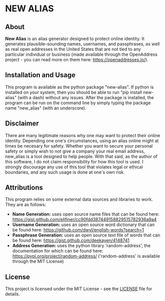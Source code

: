 # NEW ALIAS

## About

**New Alias** is an alias generator designed to protect online identity. It generates
plausible-sounding names, usernames, and passphrases, as well as real open addresses in the
United States that are not tied to any particular individual or business (made available
through the OpenAddress project - you can read more on them here: https://openaddresses.io/).

## Installation and Usage

This program is available as the python package "new-alias". If python is installed on your system,
then you should be able to run "pip install new-alias" (with a dash) without any issues. After the
package is installed, the program can be run on the command line by simply typing the package name
"new_alias" (with an underscore).

## Disclaimer

There are many legitimate reasons why one may want to protect their online identity. Depending one one's circumstances, using an alias online might at times be necesary for safety. Whether you want to secure your personal safety or simply wish to not give a company your real email address, new_alias is a tool designed to help people. With that said, as the author of this software, I do not claim responsibility for how this tool is used. I strongly discourage any use of this tool that violates legal or ethical boundaries, and any such usage is done at one's own risk.

## Attributions

This program relies on some external data sources and libraries to work. They are as follows:

- **Name Generation:** uses open source name files that can be found here:
  https://gist.github.com/elifiner/cc90fdd387449158829515782936a9a4
- **Username Generation:** uses an open source word dictionary that can be found here:
  https://github.com/dwyl/english-words?search=1
- **Passphrase Generation:** uses an open source text file of words that can be found here:
  https://gist.github.com/deekayen/4148741
- **Address Generation:** uses the python library 'random-address', the documentation for which
  can be found here:
  https://pypi.org/project/random-address/
  ('random-address' is available through the MIT License)

## License

This project is licensed under the MIT License - see the [LICENSE](LICENSE) file for details.
